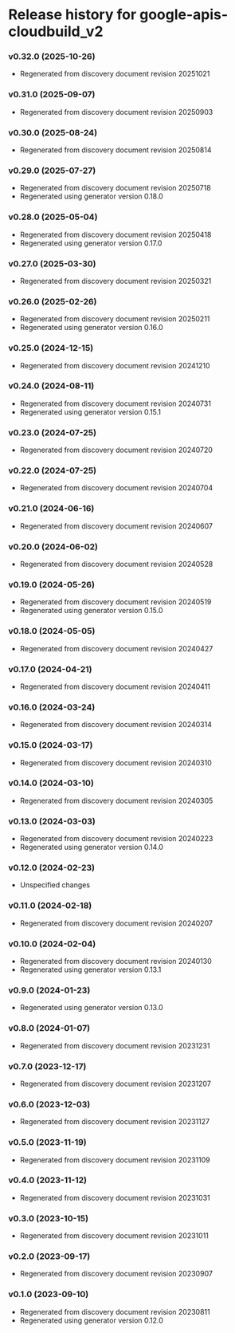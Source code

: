 # Release history for google-apis-cloudbuild_v2

### v0.32.0 (2025-10-26)

* Regenerated from discovery document revision 20251021

### v0.31.0 (2025-09-07)

* Regenerated from discovery document revision 20250903

### v0.30.0 (2025-08-24)

* Regenerated from discovery document revision 20250814

### v0.29.0 (2025-07-27)

* Regenerated from discovery document revision 20250718
* Regenerated using generator version 0.18.0

### v0.28.0 (2025-05-04)

* Regenerated from discovery document revision 20250418
* Regenerated using generator version 0.17.0

### v0.27.0 (2025-03-30)

* Regenerated from discovery document revision 20250321

### v0.26.0 (2025-02-26)

* Regenerated from discovery document revision 20250211
* Regenerated using generator version 0.16.0

### v0.25.0 (2024-12-15)

* Regenerated from discovery document revision 20241210

### v0.24.0 (2024-08-11)

* Regenerated from discovery document revision 20240731
* Regenerated using generator version 0.15.1

### v0.23.0 (2024-07-25)

* Regenerated from discovery document revision 20240720

### v0.22.0 (2024-07-25)

* Regenerated from discovery document revision 20240704

### v0.21.0 (2024-06-16)

* Regenerated from discovery document revision 20240607

### v0.20.0 (2024-06-02)

* Regenerated from discovery document revision 20240528

### v0.19.0 (2024-05-26)

* Regenerated from discovery document revision 20240519
* Regenerated using generator version 0.15.0

### v0.18.0 (2024-05-05)

* Regenerated from discovery document revision 20240427

### v0.17.0 (2024-04-21)

* Regenerated from discovery document revision 20240411

### v0.16.0 (2024-03-24)

* Regenerated from discovery document revision 20240314

### v0.15.0 (2024-03-17)

* Regenerated from discovery document revision 20240310

### v0.14.0 (2024-03-10)

* Regenerated from discovery document revision 20240305

### v0.13.0 (2024-03-03)

* Regenerated from discovery document revision 20240223
* Regenerated using generator version 0.14.0

### v0.12.0 (2024-02-23)

* Unspecified changes

### v0.11.0 (2024-02-18)

* Regenerated from discovery document revision 20240207

### v0.10.0 (2024-02-04)

* Regenerated from discovery document revision 20240130
* Regenerated using generator version 0.13.1

### v0.9.0 (2024-01-23)

* Regenerated using generator version 0.13.0

### v0.8.0 (2024-01-07)

* Regenerated from discovery document revision 20231231

### v0.7.0 (2023-12-17)

* Regenerated from discovery document revision 20231207

### v0.6.0 (2023-12-03)

* Regenerated from discovery document revision 20231127

### v0.5.0 (2023-11-19)

* Regenerated from discovery document revision 20231109

### v0.4.0 (2023-11-12)

* Regenerated from discovery document revision 20231031

### v0.3.0 (2023-10-15)

* Regenerated from discovery document revision 20231011

### v0.2.0 (2023-09-17)

* Regenerated from discovery document revision 20230907

### v0.1.0 (2023-09-10)

* Regenerated from discovery document revision 20230811
* Regenerated using generator version 0.12.0

